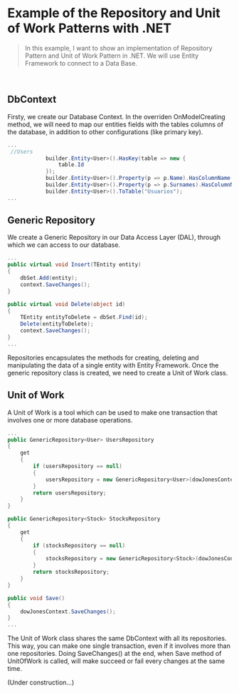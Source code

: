 # Example of the Repository and Unit of Work Patterns with .NET

> In this example, I want to show an implementation of Repository Pattern and Unit of Work Pattern in .NET. We will use Entity Framework to connect to a Data Base.
<br/>

## DbContext

Firsty, we create our Database Context.
In the overriden OnModelCreating method, we will need to map our entities fields with the tables columns of the database, in addition to other configurations (like primary key).

```c#
...
 //Users
            builder.Entity<User>().HasKey(table => new {
                table.Id
            });
            builder.Entity<User>().Property(p => p.Name).HasColumnName("Nombre");
            builder.Entity<User>().Property(p => p.Surnames).HasColumnName("Apellidos");
            builder.Entity<User>().ToTable("Usuarios");
...
```

## Generic Repository

We create a Generic Repository in our Data Access Layer (DAL), through which we can access to our database.

```c#
...
public virtual void Insert(TEntity entity)
{
    dbSet.Add(entity);
    context.SaveChanges();
}

public virtual void Delete(object id)
{
    TEntity entityToDelete = dbSet.Find(id);
    Delete(entityToDelete);
    context.SaveChanges();
}
...
```
 
Repositories encapsulates the methods for creating, deleting and manipulating the data of a single entity with Entity Framework.
Once the generic repository class is created, we need to create a Unit of Work class.

## Unit of Work

A Unit of Work is a tool which can be used to make one transaction that involves one or more database operations.

```c#
...
public GenericRepository<User> UsersRepository
{
    get
    {
        if (usersRepository == null)
        {
            usersRepository = new GenericRepository<User>(dowJonesContext);
        }
        return usersRepository;
    }
}

public GenericRepository<Stock> StocksRepository
{
    get
    {
        if (stocksRepository == null)
        {
            stocksRepository = new GenericRepository<Stock>(dowJonesContext);
        }
        return stocksRepository;
    }
}

public void Save()
{
    dowJonesContext.SaveChanges();
}
...
```

The Unit of Work class shares the same DbContext with all its repositories. This way, you can make one single transaction, even if it involves more than one repositories. Doing SaveChanges() at the end, when Save method of UnitOfWork is called, will make succeed or fail every changes at the same time.

(Under construction...)
